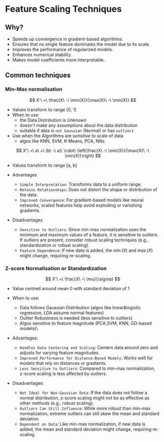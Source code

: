 # Feature Scaling Techniques

## Why?

- Speeds up convergence in gradient-based algorithms.
- Ensures that no single feature dominates the model due to its scale.
- Improves the performance of regularized models.
- Enhances numerical stability.
- Makes model coefficients more interpretable.

## Common techniques

### Min-Max normalisation

$$
X'\ =\ \frac{X\ -\ \min(X)}{\max(X)\ -\ \min(X)}
$$

- Values transform to range [0, 1]
- When to use:
  - the Data Distribution is _Unknown_
  - doesn't make any assumptions about the data distribution
  - suitable if data is `not Gaussian` (Normal) or has _`outliers`_
- Use when the Algorithms are _sensitive_ to scale of data
  - algos like KNN, SVM, K-Means, PCA, NNs

$$
X'\ =\ a\ +\ (b\ -\ a)\ \cdot\ \left(\frac{X\ -\ \min(X)}{\max(X)\ -\ \min(X)}\right)
$$

- Values transform to range [a, b]

- Advantages

  - `Simple Interpretation`: Transforms data to a uniform range.
  - `Retains Relationships`: Does not distort the shape or distribution of the data.
  - `Improved Convergence`: For gradient-based models like neural networks, scaled features help avoid exploding or vanishing gradients.

- Disadvantages
  - `Sensitive to Outliers`: Since min-max normalization uses the minimum and maximum values of a feature, it is sensitive to outliers. If outliers are present, consider robust scaling techniques (e.g., standardization or robust scaling).
  - `Feature Dependence`: If new data is added, the $\min(X)$ and $\max(X)$ might change, requiring re-scaling.

### Z-score Normalisation or Standardization

$$
X'\ =\ \frac{X\ -\ \mu}{\sigma}
$$

- Value centred around mean 0 with standard deviation of 1
- When to use:

  - Data follows Gaussian Distribution (algos like linear&logistic regression, LDA assume normal features)
  - Outlier Robustness is needed (less sensitive to outliers)
  - Algos sensitive to feature magnitude (PCA,SVM, KNN, GD-based models)\

- Advantages:

  - `Handles Data Centering and Scaling`: Centers data around zero and adjusts for varying feature magnitudes.
  - `Improved Performance for Distance-Based Models`: Works well for models that rely on distances or gradients.
  - `Less Sensitive to Outliers`: Compared to min-max normalization, z-score scaling is less affected by outliers.

- Disadvantages:
  - `Not Ideal for Non-Gaussian Data`: If the data does not follow a normal distribution, z-score scaling might not be as effective as other methods (e.g., robust scaling).
  - `Outliers Can Still Influence`: While more robust than min-max normalization, extreme outliers can still skew the mean and standard deviation.
  - `Dependent on Data`: Like min-max normalization, if new data is added, the mean and standard deviation might change, requiring re-scaling.
